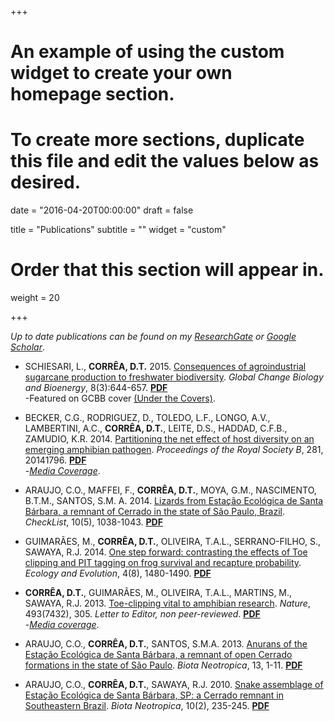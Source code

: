 +++
# An example of using the custom widget to create your own homepage section.
# To create more sections, duplicate this file and edit the values below as desired.

date = "2016-04-20T00:00:00"
draft = false

title = "Publications"
subtitle = ""
widget = "custom"

# Order that this section will appear in.
weight = 20

+++

*Up to date publications can be found on my [ResearchGate](https://www.researchgate.net/profile/Decio_Correa) or [Google Scholar](https://scholar.google.com/citations?user=QDlVzg4AAAAJ&hl=en&oi=ao)*.


* SCHIESARI, L., __CORRÊA, D.T.__ 2015. [Consequences of agroindustrial sugarcane production to freshwater biodiversity](http://onlinelibrary.wiley.com/doi/10.1111/gcbb.12279/full). *Global Change Biology and Bioenergy*, 8(3):644-657. __[PDF](https://www.researchgate.net/publication/276364120_Consequences_of_agroindustrial_sugarcane_production_to_freshwater_biodiversity)__  
    -Featured on GCBB cover [(Under the Covers)](http://onlinelibrary.wiley.com/journal/10.1111/(ISSN)1757-1707/homepage/consequences_of_agroindustrial_sugarcane_production_to_freshwater_biodiversity.htm?campaign=wlytk-41990.2113425926).


* BECKER, C.G., RODRIGUEZ, D., TOLEDO, L.F., LONGO, A.V., LAMBERTINI, A.C., __CORRÊA, D.T.__, LEITE, D.S., HADDAD, C.F.B., ZAMUDIO, K.R. 2014. [Partitioning the net effect of host diversity on an emerging amphibian pathogen](http://rspb.royalsocietypublishing.org/content/281/1795/20141796). *Proceedings of the Royal Society B*, 281, 20141796. __[PDF](https://www.researchgate.net/publication/266611057_Partitioning_the_net_effect_of_host_diversity_on_an_emerging_amphibian_pathogen)__  
  -_[Media Coverage](https://news.mongabay.com/2015/02/biodiversity-may-reduce-the-threat-of-disease/)_.


* ARAUJO, C.O., MAFFEI, F., __CORRÊA, D.T.__, MOYA, G.M., NASCIMENTO, B.T.M., SANTOS, S.M. A. 2014. [Lizards from Estação Ecológica de Santa Bárbara, a remnant of Cerrado in the state of São Paulo, Brazil](https://biotaxa.org/cl/article/view/10.5.1038). *CheckList*, 10(5), 1038-1043. __[PDF](https://www.researchgate.net/publication/266911774_Lizards_from_Estacao_Ecologica_de_Santa_Barbara_a_remnant_of_Cerrado_in_the_state_of_Sao_Paulo_Brazil)__


* GUIMARÃES, M., __CORRÊA, D.T.__, OLIVEIRA, T.A.L., SERRANO-FILHO, S., SAWAYA, R.J. 2014. [One step forward: contrasting the effects of Toe clipping and PIT tagging on frog survival and recapture probability](http://onlinelibrary.wiley.com/doi/10.1002/ece3.1047/abstract). *Ecology and Evolution*, 4(8), 1480-1490. __[PDF](https://www.researchgate.net/publication/262601571_Toe_clipping_and_PIT_tagging_on_frog_survival_and_recapture_probability-Guimaraes-et-al-2014pdf)__


* __CORRÊA, D.T.__, GUIMARÃES, M., OLIVEIRA, T.A.L., MARTINS, M., SAWAYA, R.J. 2013. [Toe-clipping vital to amphibian research](http://www.nature.com/nature/journal/v493/n7432/full/493305e.html?foxtrotcallback=true). *Nature*, 493(7432), 305. _Letter to Editor, non peer-reviewed_. __[PDF](https://www.researchgate.net/publication/234157784_Toe-clipping_vital_to_amphibian_research)__  
-_[Media coverage](http://ciencia.estadao.com.br/blogs/herton-escobar/herpetologos-defendem-na-nature-tecnica-de-cortar-pontas-dos-dedos-de-anfibios-e-repteis/)_.


* ARAUJO, C.O., __CORRÊA, D.T.__, SANTOS, S.M.A. 2013. [Anurans of the Estação Ecológica de Santa Bárbara, a remnant of open Cerrado formations in the state of São Paulo](http://www.scielo.br/scielo.php?script=sci_arttext&pid=S1676-06032013000300230). *Biota Neotropica*, 13, 1-11. __[PDF](https://www.researchgate.net/publication/262514300_Anurans_of_the_Estacao_Ecologica_de_Santa_Barbara_a_remnant_of_open_Cerrado_formations_in_the_state_of_Sao_Paulo)__


* ARAUJO, C.O., __CORRÊA, D.T.__, SAWAYA, R.J. 2010. [Snake assemblage of Estação Ecológica de Santa Bárbara, SP: a Cerrado remnant in Southeastern Brazil](http://www.scielo.br/scielo.php?script=sci_arttext&pid=S1676-06032010000200026). *Biota Neotropica*, 10(2), 235-245. __[PDF](https://www.researchgate.net/publication/49944030_Snake_assemblage_of_Estacao_Ecologica_de_Santa_Barbara_SP_a_Cerrado_remnant_in_Southeastern_Brazil)__
